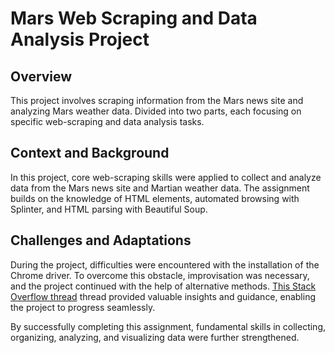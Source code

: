 # Mars Web Scraping and Data Analysis Project
## Overview
This project involves scraping information from the Mars news site and analyzing Mars weather data. Divided into two parts, each focusing on specific web-scraping and data analysis tasks.

## Context and Background
In this project, core web-scraping skills were applied to collect and analyze data from the Mars news site and Martian weather data. The assignment builds on the knowledge of HTML elements, automated browsing with Splinter, and HTML parsing with Beautiful Soup.

## Challenges and Adaptations
During the project, difficulties were encountered with the installation of the Chrome driver. To overcome this obstacle, improvisation was necessary, and the project continued with the help of alternative methods. [This Stack Overflow thread](https://stackoverflow.com/questions/63449063/save-a-whole-web-page-instead-of-basic-html-with-python-requests-for-scraping) thread provided valuable insights and guidance, enabling the project to progress seamlessly.

By successfully completing this assignment, fundamental skills in collecting, organizing, analyzing, and visualizing data were further strengthened.